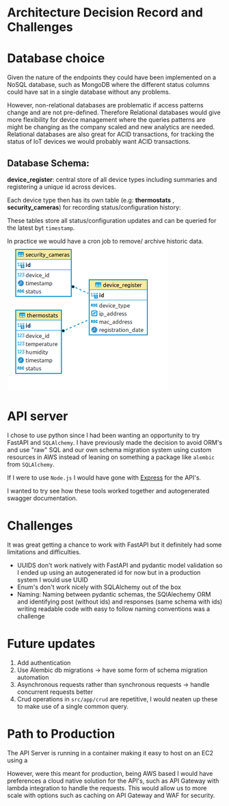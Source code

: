 # Architecture Decision Record and Challenges

# Database choice
Given the nature of the endpoints they could have been implemented on a NoSQL database, such as MongoDB where the different status columns could have sat in a single database without any problems.

However, non-relational databases are problematic if access patterns change and are not pre-defined. Therefore Relational databases would give more flexibility for device management where the queries patterns are might be changing as the company scaled and new analytics are needed. 
Relational databases are also great for ACID transactions, for tracking the status of IoT devices we would probably want ACID transactions.

## Database Schema:

 **device_register**:  central store of all device types including summaries and registering a unique id across devices.

Each device type then has its own table (e.g: **thermostats** , **security_cameras**) for recording status/configuration history:

These tables store all status/configuration updates and can be queried for the latest byt `timestamp`.

 In practice we would have a cron job to remove/ archive historic data. 
![DatabaseImage](/docs/device_management_database.png)

# API server

I chose to use python since I had been wanting an opportunity to try FastAPI and `SQLAlchemy`. I have previously made the decision to avoid ORM's and use "raw" SQL and our own schema migration system using custom resources in AWS instead of leaning on something a package like `alembic` from `SQLAlchemy`.

If I were to use  `Node.js` I would have gone with [Express](https://expressjs.com/) for the API's. 

I wanted to try see how these tools worked together and autogenerated swagger documentation. 

# Challenges

It was great getting a chance to work with FastAPI but it definitely had some limitations and difficulties. 

- UUIDS don't work natively with FastAPI and pydantic model validation  so I ended up using an autogenerated id for now but in a production system I would use UUID
- Enum's don't work nicely with SQLAlchemy out of the box
- Naming: Naming between pydantic schemas, the SQlAlechemy ORM and identifying post (without ids) and responses (same schema with ids) writing readable code with easy to follow naming conventions was a challenge

# Future updates

1. Add authentication
2. Use Alembic db migrations -> have some form of schema migration automation
3. Asynchronous requests rather than synchronous requests -> handle concurrent requests better
4. Crud operations in `src/app/crud` are repetitive, I would neaten up these to make use of a single common query.

# Path to Production

The API Server is running in a container making it easy to host on an EC2 using a 

However, were this meant for production, being AWS based I would have preferences a cloud native solution for the API's, such as API Gateway with lambda integration to handle the requests. This would allow us to more scale with options such as caching on API Gateway and WAF for security.
